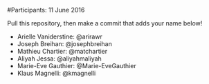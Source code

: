 #Participants: 11 June 2016

Pull this repository, then make a commit that adds your name below!

- Arielle Vaniderstine: @arirawr
- Joseph Breihan: @josephbreihan
- Mathieu Chartier: @matchartier
- Aliyah Jessa: @aliyahmaliyah
- Marie-Eve Gauthier: @Marie-EveGauthier
- Klaus Magnelli: @kmagnelli
